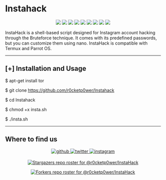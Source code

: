 # Instahack

<p align="center">
  <img src="https://img.shields.io/badge/Version-0.0.1-green?style=for-the-badge">
  <img src="https://img.shields.io/github/license/r0cketp0wer/Instahack?style=for-the-badge">
  <img src="https://img.shields.io/github/stars/r0cketp0wer/Instahack?style=for-the-badge">
  <img src="https://img.shields.io/github/issues/r0cketp0wer/Instahack?color=red&style=for-the-badge">
  <img src="https://img.shields.io/github/forks/r0cketp0wer/Instahack?color=teal&style=for-the-badge">
  <img src="https://img.shields.io/badge/Author-r0cketp0wer-cyan?style=flat-square">
  <img src="https://img.shields.io/badge/Open%20Source-Yes-cyan?style=flat-square">
  <img src="https://img.shields.io/badge/MADE%20IN-Kenya✌-green?colorA=%23ff0000&colorB=%23017e40&style=flat-square">
  <img src="https://img.shields.io/badge/Written%20In-Shell-cyan?style=flat-square">
</p>

InstaHack is a shell-based script designed for Instagram account hacking through the Bruteforce technique. 
It comes with its predefined passwords, but you can customize them using nano. 
InstaHack is compatible with Termux and Parrot OS.

***
## [+] Installation and Usage

$ apt-get install tor

$ git clone https://github.com/r0cketp0wer/Instahack

$ cd Instahack

$ chmod +x insta.sh

$ ./insta.sh

***

## Where to find us
<div align="center">
<a href="https://github.com/r0cketp0wer" target="_blank">
<img src=https://img.shields.io/badge/github-%2324292e.svg?&style=for-the-badge&logo=github&logoColor=white alt=github style="margin-bottom: 5px;" />
</a>
<a href="https://twitter.com/NRocketmann" target="_blank">
<img src=https://img.shields.io/badge/twitter-%2300acee.svg?&style=for-the-badge&logo=twitter&logoColor=white alt=twitter style="margin-bottom: 5px;" />
</a>
<a href="https://www.instagram.com/rocketman_mega/" target="_blank">
<img src=https://img.shields.io/badge/instagram-%23000000.svg?&style=for-the-badge&logo=instagram&logoColor=white alt=instagram style="margin-bottom: 5px;" />

[![Stargazers repo roster for @r0cketp0wer/InstaHack](http://reporoster.com/stars/dark/r0cketp0wer/InstaHack)](https://github.com/r0cketp0wer/InstaHack/stargazers)


[![Forkers repo roster for @r0cketp0wer/InstaHack](http://reporoster.com/forks/dark/r0cketp0wer/InstaHack)](https://github.com/r0cketp0wer/InstaHack/network/members)
